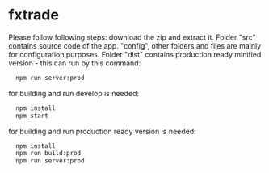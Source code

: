 # fxtrade
Please follow following steps:
  download the zip and extract it.
Folder "src" contains source code of the app. "config", other folders and files are mainly for configuration purposes.
Folder "dist" contains production ready minified version - this can run by this command:
```bash
  npm run server:prod
```
for building and run develop is needed:
```bash
  npm install
  npm start
```  
for building and run production ready version is needed:
```bash
  npm install
  npm run build:prod
  npm run server:prod
```

